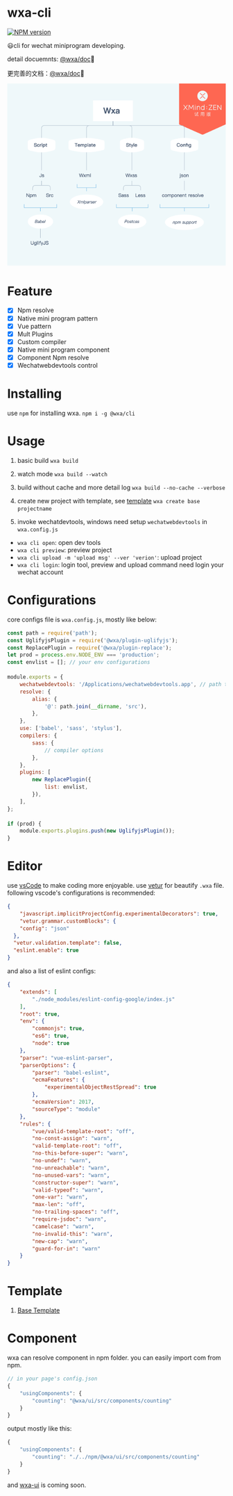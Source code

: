 # wxa-cli
[![NPM version](https://img.shields.io/npm/v/@wxa/cli.svg)](https://www.npmjs.com/package/@wxa/cli)

:smiley:cli for wechat miniprogram developing.

detail docuemnts: [@wxa/doc](https://genuifx.github.io/wxa-doc/#/lang/english/):100:

更完善的文档：[@wxa/doc](https://genuifx.github.io/wxa-doc/#/home):100:

![mind-node](./Wxa.png)

# Feature
- [x] Npm resolve
- [x] Native mini program pattern
- [x] Vue pattern
- [x] Mult Plugins
- [x] Custom compiler
- [x] Native mini program component
- [x] Component Npm resolve
- [x] Wechatwebdevtools control

# Installing
use `npm` for installing wxa.
`npm i -g @wxa/cli`

# Usage
1. basic build
`wxa build`

2. watch mode
`wxa build --watch`

3. build without cache and more detail log
`wxa build --no-cache --verbose`

4. create new project with template, see [template](#Template)
`wxa create base projectname`

5. invoke wechatdevtools, windows need setup `wechatwebdevtools` in `wxa.config.js`
- `wxa cli open`: open dev tools
- `wxa cli preview`: preview project
- `wxa cli upload -m 'upload msg' --ver 'verion'`: upload project
- `wxa cli login`: login tool, preview and upload command need login your wechat account

# Configurations

core configs file is `wxa.config.js`, mostly like below:

```javascript
const path = require('path');
const UglifyjsPlugin = require('@wxa/plugin-uglifyjs');
const ReplacePlugin = require('@wxa/plugin-replace');
let prod = process.env.NODE_ENV === 'production';
const envlist = []; // your env configurations

module.exports = {
    wechatwebdevtools: '/Applications/wechatwebdevtools.app', // path to your wechat dev tool
    resolve: {
        alias: {
            '@': path.join(__dirname, 'src'),
        },
    },
    use: ['babel', 'sass', 'stylus'],
    compilers: {
        sass: {
            // compiler options
        },
    },
    plugins: [
        new ReplacePlugin({
            list: envlist,
        }),
    ],
};

if (prod) {
    module.exports.plugins.push(new UglifyjsPlugin());
}

```

# Editor
use [vsCode](https://github.com/Microsoft/vscode) to make coding more enjoyable.
use [vetur](https://github.com/vuejs/vetur) for beautify `.wxa` file.
following vscode's configurations is recommended:
```json
{
    "javascript.implicitProjectConfig.experimentalDecorators": true,
    "vetur.grammar.customBlocks": {
    "config": "json"
  },
  "vetur.validation.template": false,
  "eslint.enable": true
}
```
and also a list of eslint configs:
```json
{
    "extends": [
        "./node_modules/eslint-config-google/index.js"
    ],
    "root": true,
    "env": {
        "commonjs": true,
        "es6": true,
        "node": true
    },
    "parser": "vue-eslint-parser",
    "parserOptions": {
        "parser": "babel-eslint",
        "ecmaFeatures": {
            "experimentalObjectRestSpread": true
        },
        "ecmaVersion": 2017,
        "sourceType": "module"
    },
    "rules": {
        "vue/valid-template-root": "off",
        "no-const-assign": "warn",
        "valid-template-root": "off",
        "no-this-before-super": "warn",
        "no-undef": "warn",
        "no-unreachable": "warn",
        "no-unused-vars": "warn",
        "constructor-super": "warn",
        "valid-typeof": "warn",
        "one-var": "warn",
        "max-len": "off",
        "no-trailing-spaces": "off",
        "require-jsdoc": "warn",
        "camelcase": "warn",
        "no-invalid-this": "warn",
        "new-cap": "warn",
        "guard-for-in": "warn"
    }
}
```

# Template
1. [Base Template](https://github.com/Genuifx/wxa-template-base)

# Component
wxa can resolve component in npm folder. you can easily import com from npm.
```js
// in your page's config.json
{
    "usingComponents": {
        "counting": "@wxa/ui/src/components/counting"
    }
}
```
output mostly like this:
```js
{
    "usingComponents": {
        "counting": "./../npm/@wxa/ui/src/components/counting"
    }
}
```
and [wxa-ui](https://github.com/Genuifx/wxa-ui) is coming soon.
